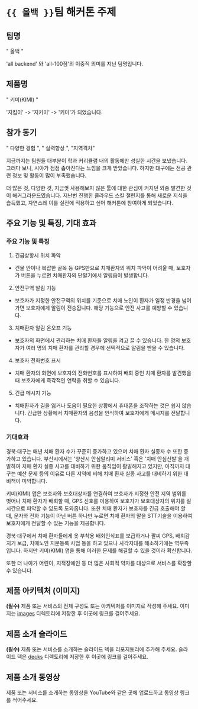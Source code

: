 # `{{ 올백 }}`팀 해커톤 주제

## 팀명

" 올백 "

'all backend' 와 'all-100점'의 이중적 의미를 지닌 팀명입니다. 

## 제품명

" 키미(KIMI) "

'지킴이' -> '지키미' -> '키미'가 되었습니다.

## 참가 동기

" 다양한 경험 ", " 실력향상 ", "지역격차"

지금까지는 팀원들 대부분이 학과 커리큘럼 내의 활동에만 성실한 시간을 보냈습니다. 
그러다 보니, 시야가 점점 좁아진다는 느낌을 크게 받았습니다.
하지만 대구에는 전공 관련 정보 및 활동이 많이 부족했습니다.

더 많은 것, 다양한 것, 지금껏 사용해보지 않은 툴에 대한 관심이 커지던 와중 발견한 것이 해커그라운드였습니다. 
지난번 진행한 클라우드 스킬 챌린지를 통해 새로운 지식을 습득했고, 자연스레 이를 실전에 적용하고 싶어 해커톤에 참여하게 되었습니다.

## 주요 기능 및 특징, 기대 효과

### 주요 기능 및 특징 

1. 긴급상황시 위치 파악
- 건물 안이나 복잡한 골목 등 GPS만으로 치매환자의 위치 파악이 어려울 때, 보호자가 버튼을 누르면 치매환자의 단말기에서 알림음이 발생합니다.

2. 안전구역 알림 기능
- 보호자가 지정한 안전구역의 위치를 기준으로 치매 노인이 환자가 일정 반경을 넘어가면 보호자에게 알림이 전송됩니다. 해당 기능으로 안전 사고를 예방할 수 있습니다.

3. 치매환자 알림 온오프 기능
- 보호자의 화면에서 관리하는 치매 환자들 알림을 켜고 끌 수 있습니다. 한 명의 보호자가 여러 명의 치매 환자를 관리할 경우에 선택적으로 알림을 받을 수 있습니다.

4. 보호자 전화번호 표시
- 치매 환자의 화면에 보호자의 전화번호를 표시하여 배회 중인 치매 환자를 발견했을 때 보호자에게 즉각적인 연락을 취할 수 있습니다.

5.  긴급 메시지 기능
- 치매환자가 길을 잃거나 도움이 필요한 상황에서 휴대폰을 조작하는 것은 쉽지 않습니다. 긴급한 상황에서 치매환자의 음성을 인식하여 보호자에게 메시지를 전달합니다.


### 기대효과 

경북·대구는 매년 치매 환자 수가 꾸준히 증가하고 있으며 치매 환자 실종자 수 또한 증가하고 있습니다.
부산시에서는 '양산시 안심알리미 서비스' 혹은 '치매 안심신발'을 개발하여 치매 환자 실종 사고를 대비하기 위한 움직임이 활발해지고 있지만, 아직까지 대구는 예산 문제 등의 이유로 다른 지역에 비해 치매 환자 실종 사고를 대비하기 위한 대비책이 미약합니다. 

키미(KIMI) 앱은 보호자와 보호대상자를 연결하여 보호자가 지정한 안전 지역 범위를 벗어나 치매 환자가 배회할 때, GPS 신호를 이용하여 보호자가 보호대상자의 위치를 실시간으로 파악할 수 있도록 도와줍니다. 또한 치매 환자가 보호자를 긴급 호출해야 할 때, 문자와 전화 기능이 아닌 버튼 하나만 누르면 치매 환자의 말을 STT기술을 이용하여 보호자에게 전달할 수 있는 기능을 제공합니다. 

경북·대구에서 치매 환자들에게 옷 부착용 배회인식표를 보급하거나 팔찌 GPS, 배회감지기 보급, 치매노인 지문등록 사업 등을 하고 있으나 사각지대를 해소하기에는 역부족입니다. 하지만 키미(KIMI) 앱을 통해 이러한 문제를 해결할 수 있을 것이라 확신합니다.

또한 더 나아가 어린이, 지적장애인 등 더 많은 사회적 약자를 대상으로 서비스를 확장할 수 있습니다.

## 제품 아키텍처 (이미지)

**(필수)** 제품 또는 서비스의 전체 구성도 또는 아키텍처를 이미지로 작성해 주세요. 이미지는 [images](./images) 디렉토리에 저장한 후 이곳에 링크를 걸어주세요.

## 제품 소개 슬라이드

**(필수)** 제품 또는 서비스를 소개하는 슬라이드 덱을 리포지토리에 추가해 주세요. 슬라이드 덱은 [decks](./decks) 디렉토리에 저장한 후 이곳에 링크를 걸어주세요.

## 제품 소개 동영상

제품 또는 서비스를 소개하는 동영상을 YouTube와 같은 곳에 업로드하고 동영상 링크를 적어주세요.
